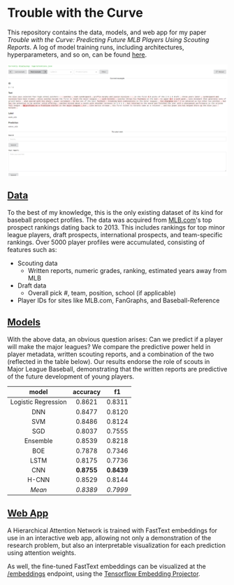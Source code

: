 # Trouble with the Curve


This repository contains the data, models, and web app for my paper _Trouble with the Curve: Predicting Future MLB Players Using Scouting Reports_. A log of model training runs, including architectures, hyperparameters, and so on, can be found [here](https://ui.neptune.ml/jacobdanovitch/Trouble-with-the-Curve/wiki/README-45a8ee85-4d26-4343-991f-3302fe9ae4d5).

![img](webapp/img/screenshot.png)

## [Data](https://github.com/jacobdanovitch/Trouble-With-The-Curve/tree/master/data)

To the best of my knowledge, this is the only existing dataset of its kind for baseball prospect profiles. The data was acquired from [MLB.com](http://m.mlb.com/prospects/2019)'s top prospect rankings dating back to 2013. This includes rankings for top minor league players, draft prospects, international prospects, and team-specific rankings. Over 5000 player profiles were accumulated, consisting of features such as: 

* Scouting data
  * Written reports, numeric grades, ranking, estimated years away from MLB
* Draft data
  * Overall pick #, team, position, school (if applicable)
* Player IDs for sites like MLB.com, FanGraphs, and Baseball-Reference

## [Models](https://github.com/jacobdanovitch/Trouble-With-The-Curve/tree/master/twtc)

With the above data, an obvious question arises: Can we predict if a player will make the major leagues? We compare the predictive power held in player metadata, written scouting reports, and a combination of the two (reflected in the table below). Our results endorse the role of scouts in Major League Baseball, demonstrating that the written reports are predictive of the future development of young players.

**model**|**accuracy**|**f1**
:-----:|:-----:|:-----:
Logistic Regression|0.8621|0.8311
DNN|0.8477|0.8120
SVM|0.8486|0.8124
SGD|0.8037|0.7555
Ensemble|0.8539|0.8218
BOE|0.7878|0.7346
LSTM|0.8175|0.7736
CNN|**0.8755**|**0.8439**
H-CNN|0.8529|0.8144
_Mean_|_0.8389_|_0.7999_


## [Web App](https://github.com/jacobdanovitch/Trouble-With-The-Curve/tree/master/webapp)

A Hierarchical Attention Network is trained with FastText embeddings for use in an interactive web app, allowing not only a demonstration of the research problem, but also an interpretable visualization for each prediction using attention weights.

As well, the fine-tuned FastText embeddings can be visualized at the [/embeddings](/embeddings) endpoint, using the [Tensorflow Embedding Projector](https://github.com/tensorflow/embedding-projector-standalone/).
